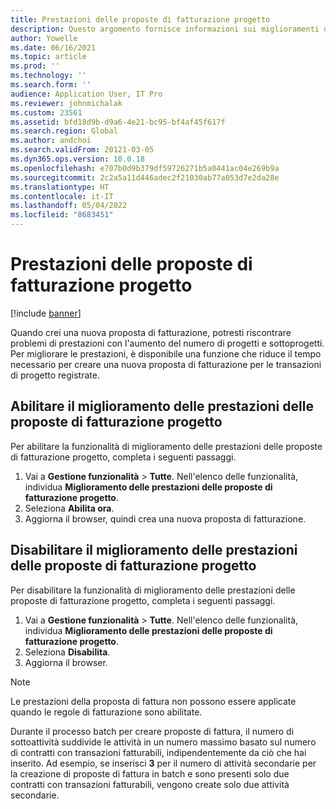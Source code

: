 ```yaml
---
title: Prestazioni delle proposte di fatturazione progetto
description: Questo argomento fornisce informazioni sui miglioramenti delle prestazioni delle proposte di fatturazione progetto.
author: Yowelle
ms.date: 06/16/2021
ms.topic: article
ms.prod: ''
ms.technology: ''
ms.search.form: ''
audience: Application User, IT Pro
ms.reviewer: johnmichalak
ms.custom: 23561
ms.assetid: bfd18d9b-d9a6-4e21-bc95-bf4af45f617f
ms.search.region: Global
ms.author: andchoi
ms.search.validFrom: 20121-03-05
ms.dyn365.ops.version: 10.0.18
ms.openlocfilehash: e707b0d9b379df59726271b5a0441ac04e269b9a
ms.sourcegitcommit: 2c2a5a11d446adec2f21030ab77a053d7e2da28e
ms.translationtype: HT
ms.contentlocale: it-IT
ms.lasthandoff: 05/04/2022
ms.locfileid: "8683451"
---
```

# <a name="project-invoice-proposal-performance"></a>Prestazioni delle proposte di fatturazione progetto

[!include [banner](../includes/banner.md)]

Quando crei una nuova proposta di fatturazione, potresti riscontrare problemi di prestazioni con l'aumento del numero di progetti e sottoprogetti. Per migliorare le prestazioni, è disponibile una funzione che riduce il tempo necessario per creare una nuova proposta di fatturazione per le transazioni di progetto registrate.

## <a name="enable-project-invoice-proposal-performance-enhancement"></a>Abilitare il miglioramento delle prestazioni delle proposte di fatturazione progetto
Per abilitare la funzionalità di miglioramento delle prestazioni delle proposte di fatturazione progetto, completa i seguenti passaggi.

1.  Vai a **Gestione funzionalità** > **Tutte**. Nell'elenco delle funzionalità, individua **Miglioramento delle prestazioni delle proposte di fatturazione progetto**.
2.  Seleziona **Abilita ora**.
3.  Aggiorna il browser, quindi crea una nuova proposta di fatturazione.

## <a name="turn-off-project-invoice-proposal-performance-enhancement"></a>Disabilitare il miglioramento delle prestazioni delle proposte di fatturazione progetto
Per disabilitare la funzionalità di miglioramento delle prestazioni delle proposte di fatturazione progetto, completa i seguenti passaggi.

1.  Vai a **Gestione funzionalità** > **Tutte**. Nell'elenco delle funzionalità, individua **Miglioramento delle prestazioni delle proposte di fatturazione progetto**.
2.  Seleziona **Disabilita**.
3.  Aggiorna il browser.

> [!NOTE]
> Le prestazioni della proposta di fattura non possono essere applicate quando le regole di fatturazione sono abilitate.
> 
> Durante il processo batch per creare proposte di fattura, il numero di sottoattività suddivide le attività in un numero massimo basato sul numero di contratti con transazioni fatturabili, indipendentemente da ciò che hai inserito. Ad esempio, se inserisci **3** per il numero di attività secondarie per la creazione di proposte di fattura in batch e sono presenti solo due contratti con transazioni fatturabili, vengono create solo due attività secondarie.
